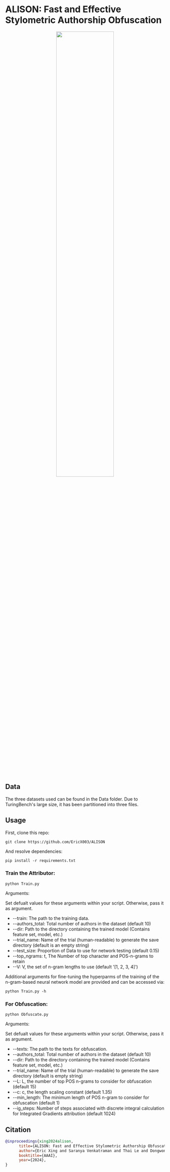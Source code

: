 # ALISON: Fast and Effective Stylometric Authorship Obfuscation

<p align="center">
<img src="Data/imgs/teaser.png" width="60%" height="60%">
</p>

## Data
The three datasets used can be found in the Data folder. Due to TuringBench's large size, it has been partitioned into three files.

## Usage
First, clone this repo:
```
git clone https://github.com/EricX003/ALISON
```
And resolve dependencies:
```
pip install -r requirements.txt
```

### Train the Attributor:

```
python Train.py
```
Arguments:

Set defualt values for these arguments within your script. Otherwise, pass it as argument.

  * --train: The path to the training data.
  * --authors_total: Total number of authors in the dataset (default 10)
  * --dir: Path to the directory containing the trained model (Contains feature set, model, etc.)
  * --trial_name: Name of the trial (human-readable) to generate the save directory (default is an empty string)
  * --test_size: Proportion of Data to use for network testing (default 0.15)
  * --top_ngrams: t, The Number of top character and POS-n-grams to retain
  * --V: V, the set of n-gram lengths to use (default '[1, 2, 3, 4]')

Additional arguments for fine-tuning the hyperparms of the training of the n-gram-based neural network model are provided and can be accessed via:
 ```
python Train.py -h
```

### For Obfuscation:

```
python Obfuscate.py
```

Arguments:

Set defualt values for these arguments within your script. Otherwise, pass it as argument.

  * --texts: The path to the texts for obfuscation.
  * --authors_total: Total number of authors in the dataset (default 10)
  * --dir: Path to the directory containing the trained model (Contains feature set, model, etc.)
  * --trial_name: Name of the trial (human-readable) to generate the save directory (default is empty string)
  * --L: L, the number of top POS n-grams to consider for obfuscation (default 15)
  * --c: c, the length scaling constant (default 1.35)
  * --min_length: The minimum length of POS n-gram to consider for obfuscation (default 1)
  * --ig_steps: Number of steps associated with discrete integral calculation for Integrated Gradients attribution (default 1024)

## Citation
```bibtex
@inproceedings{xing2024alison,
      title={ALISON: Fast and Effective Stylometric Authorship Obfuscation}, 
      author={Eric Xing and Saranya Venkatraman and Thai Le and Dongwon Lee},
      booktitle={AAAI},
      year={2024},
}
```

